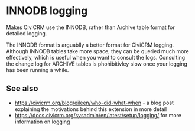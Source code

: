 # INNODB logging

Makes CiviCRM use the INNODB, rather than Archive table format for detailed logging.

The INNODB format is arguablly a better format for CiviCRM logging. Although INNODB tables take more space, they can be queried much more effectively, which is useful when you want to consult the logs. Consulting the change log for ARCHIVE tables is phohibitivley slow once your logging has been running a while.

## See also

* https://civicrm.org/blog/eileen/who-did-what-when - a blog post explaining the motivations behind this extension in more detail
* https://docs.civicrm.org/sysadmin/en/latest/setup/logging/ for more information on logging

